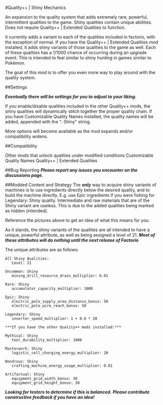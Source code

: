 #Quality++  |  Shiny Mechanics

An expansion to the quality system that adds extremely rare, powerful, intermittent qualities to the game. Shiny qualities contain unique abilities. Does not require Quality++ | Extended Qualities to function.

It currently adds a variant to each of the qualities included in factorio, with the exception of normal.
If you have the Quality++  |  Extended Qualities mod installed, it adds shiny variants of those qualities to the game as well.
Each of these qualities has a 1/1000 chance of occurring during an upgrade event. This is intended to feel similar to shiny hunting in games similar to Pokémon.

The goal of this mod is to offer you even more way to play around with the quality system.

##Settings

***Eventually there will be settings for you to adjust to your liking.***

If you enable/disable qualities included in the other Quality++ mods, the shiny qualities will dynamically stitch together the proper quality chain.
If you have Customizable Quality Names installed, the quality names will be added, appended with the ": Shiny" string.

More options will become available as the mod expands and/or compatibility widens.

##Compatibility 

Other mods that unlock qualities under modified conditions
Customizable Quality Names
Quality++  |  Extended Qualities

##Bug Reporting
***Please report any issues you encounter on the discussions page.***

##Modded Content and Strategy
The ***only*** way to acquire shiny variants of machines is to use ingredients directly below the desired quality, and to build the machine directly.
E.g. use Epic ingredients if you were fishing for Legendary: Shiny quality.
Intermediate and raw materials that are of the Shiny variant are useless. 
This is due to the added qualities being marked as hidden (intended).

Reference the pictures above to get an idea of what this means for you.

As it stands, the shiny variants of the qualities are all intended to have a unique, powerful attribute, as well as being assigned a level of 21.
***Most of these attributes will do nothing until the next release of Factorio***

The unique attributes are as follows:

    All Shiny Qualities:
       Level: 21
    
    Uncommon: Shiny
       mining_drill_resource_drain_multiplier: 0.01

    Rare: Shiny
       accumulator_capacity_multiplier: 1000

    Epic: Shiny
       electric_pole_supply_area_distance_bonus: 50
       electric_pole_wire_reach_bonus: 50

    Legendary: Shiny
       inserter_speed_multiplier: 1 + 0.6 * 20

    ***If you have the other Quality++ mods installed:***
    
    Mythical: Shiny
       tool_durability_multiplier: 1000

    Masterwork: Shiny
       logistic_cell_charging_energy_multiplier: 20

    Wondrous: Shiny
       crafting_machine_energy_usage_multiplier: 0.01

    Artifactual: Shiny
       equipment_grid_width_bonus: 30
       equipment_grid_height_bonus: 30

***Looking for testers to determine if this is balanced.***
***Please contribute constructive feedback if you have an idea!***
